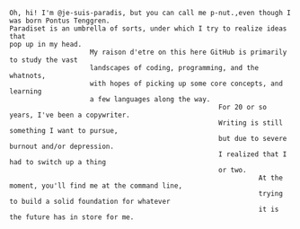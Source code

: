     Oh, hi! I'm @je-suis-paradis, but you can call me p-nut.,even though I was born Pontus Tenggren.
    Paradiset is an umbrella of sorts, under which I try to realize ideas that
    pop up in my head.
                        My raison d'etre on this here GitHub is primarily to study the vast 
                        landscapes of coding, programming, and the whatnots, 
                        with hopes of picking up some core concepts, and learning
                        a few languages along the way.
                                                        For 20 or so years, I've been a copywriter. 
                                                        Writing is still something I want to pursue,
                                                        but due to severe burnout and/or depression.
                                                        I realized that I had to switch up a thing
                                                        or two. 
                                                                  At the moment, you'll find me at the command line, 
                                                                  trying to build a solid foundation for whatever 
                                                                  it is the future has in store for me. 
                                              
                                          
